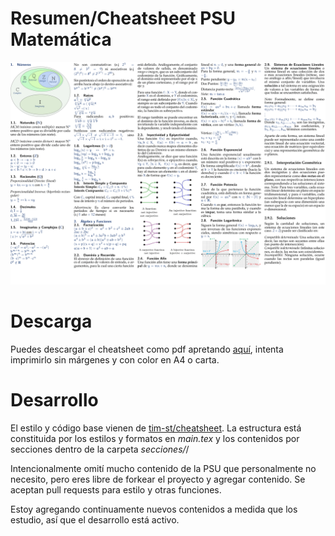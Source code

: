 # Resumen/Cheatsheet PSU Matemática
![Previsualización del Resumen](/resumen/previsualizacion.png)

# Descarga
Puedes descargar el cheatsheet como pdf apretando [aquí](https://github.com/agucova/resumen-psumat/raw/master/main.pdf), intenta imprimirlo sin márgenes y con color en A4 o carta.

# Desarrollo
El estilo y código base vienen de [tim-st/cheatsheet](https://github.com/tim-st/latex-cheatsheet). La estructura está constituida por los estilos y formatos en *main.tex* y los contenidos por secciones dentro de la carpeta *secciones/*/

Intencionalmente omití mucho contenido de la PSU que personalmente no necesito, pero eres libre de forkear el proyecto y agregar contenido. Se aceptan pull requests para estilo y otras funciones.

Estoy agregando continuamente nuevos contenidos a medida que los estudio, así que el desarrollo está activo.
